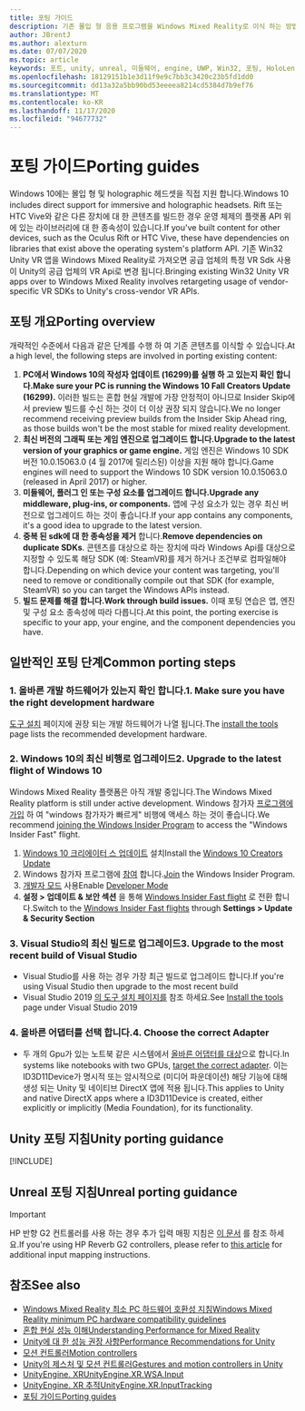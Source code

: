 ```yaml
---
title: 포팅 가이드
description: 기존 몰입 형 응용 프로그램을 Windows Mixed Reality로 이식 하는 방법을 설명 하는 단계별 연습입니다.
author: JBrentJ
ms.author: alexturn
ms.date: 07/07/2020
ms.topic: article
keywords: 포트, unity, unreal, 미들웨어, engine, UWP, Win32, 포팅, HoloLens 1 gen, 혼합 현실 헤드셋, windows mixed reality 헤드셋, 마이그레이션, Windows 10, 입력 매핑
ms.openlocfilehash: 18129151b1e3d11f9e9c7bb3c3420c23b5fd1dd0
ms.sourcegitcommit: dd13a32a5bb90bd53eeeea8214cd5384d7b9ef76
ms.translationtype: MT
ms.contentlocale: ko-KR
ms.lasthandoff: 11/17/2020
ms.locfileid: "94677732"
---
```

# <a name="porting-guides"></a><span data-ttu-id="dfd35-104">포팅 가이드</span><span class="sxs-lookup"><span data-stu-id="dfd35-104">Porting guides</span></span>

<span data-ttu-id="dfd35-105">Windows 10에는 몰입 형 및 holographic 헤드셋을 직접 지원 합니다.</span><span class="sxs-lookup"><span data-stu-id="dfd35-105">Windows 10 includes direct support for immersive and holographic headsets.</span></span> <span data-ttu-id="dfd35-106">Rift 또는 HTC Vive와 같은 다른 장치에 대 한 콘텐츠를 빌드한 경우 운영 체제의 플랫폼 API 위에 있는 라이브러리에 대 한 종속성이 있습니다.</span><span class="sxs-lookup"><span data-stu-id="dfd35-106">If you've built content for other devices, such as the Oculus Rift or HTC Vive, these have dependencies on libraries that exist above the operating system's platform API.</span></span> <span data-ttu-id="dfd35-107">기존 Win32 Unity VR 앱을 Windows Mixed Reality로 가져오면 공급 업체의 특정 VR Sdk 사용이 Unity의 공급 업체의 VR Api로 변경 됩니다.</span><span class="sxs-lookup"><span data-stu-id="dfd35-107">Bringing existing Win32 Unity VR apps over to Windows Mixed Reality involves retargeting usage of vendor-specific VR SDKs to Unity's cross-vendor VR APIs.</span></span>

## <a name="porting-overview"></a><span data-ttu-id="dfd35-108">포팅 개요</span><span class="sxs-lookup"><span data-stu-id="dfd35-108">Porting overview</span></span>

<span data-ttu-id="dfd35-109">개략적인 수준에서 다음과 같은 단계를 수행 하 여 기존 콘텐츠를 이식할 수 있습니다.</span><span class="sxs-lookup"><span data-stu-id="dfd35-109">At a high level, the following steps are involved in porting existing content:</span></span>
1. <span data-ttu-id="dfd35-110">**PC에서 Windows 10의 작성자 업데이트 (16299)를 실행 하 고 있는지 확인 합니다.**</span><span class="sxs-lookup"><span data-stu-id="dfd35-110">**Make sure your PC is running the Windows 10 Fall Creators Update (16299).**</span></span> <span data-ttu-id="dfd35-111">이러한 빌드는 혼합 현실 개발에 가장 안정적이 아니므로 Insider Skip에서 preview 빌드를 수신 하는 것이 더 이상 권장 되지 않습니다.</span><span class="sxs-lookup"><span data-stu-id="dfd35-111">We no longer recommend receiving preview builds from the Insider Skip Ahead ring, as those builds won't be the most stable for mixed reality development.</span></span>
2. <span data-ttu-id="dfd35-112">**최신 버전의 그래픽 또는 게임 엔진으로 업그레이드 합니다.**</span><span class="sxs-lookup"><span data-stu-id="dfd35-112">**Upgrade to the latest version of your graphics or game engine.**</span></span> <span data-ttu-id="dfd35-113">게임 엔진은 Windows 10 SDK 버전 10.0.15063.0 (4 월 2017에 릴리스된) 이상을 지원 해야 합니다.</span><span class="sxs-lookup"><span data-stu-id="dfd35-113">Game engines will need to support the Windows 10 SDK version 10.0.15063.0 (released in April 2017) or higher.</span></span>
3. <span data-ttu-id="dfd35-114">**미들웨어, 플러그 인 또는 구성 요소를 업그레이드 합니다.**</span><span class="sxs-lookup"><span data-stu-id="dfd35-114">**Upgrade any middleware, plug-ins, or components.**</span></span> <span data-ttu-id="dfd35-115">앱에 구성 요소가 있는 경우 최신 버전으로 업그레이드 하는 것이 좋습니다.</span><span class="sxs-lookup"><span data-stu-id="dfd35-115">If your app contains any components, it's a good idea to upgrade to the latest version.</span></span>
4. <span data-ttu-id="dfd35-116">**중복 된 sdk에 대 한 종속성을 제거** 합니다.</span><span class="sxs-lookup"><span data-stu-id="dfd35-116">**Remove dependencies on duplicate SDKs**.</span></span> <span data-ttu-id="dfd35-117">콘텐츠를 대상으로 하는 장치에 따라 Windows Api를 대상으로 지정할 수 있도록 해당 SDK (예: SteamVR)를 제거 하거나 조건부로 컴파일해야 합니다.</span><span class="sxs-lookup"><span data-stu-id="dfd35-117">Depending on which device your content was targeting, you'll need to remove or conditionally compile out that SDK (for example, SteamVR) so you can target the Windows APIs instead.</span></span>
5. <span data-ttu-id="dfd35-118">**빌드 문제를 해결 합니다.**</span><span class="sxs-lookup"><span data-stu-id="dfd35-118">**Work through build issues.**</span></span> <span data-ttu-id="dfd35-119">이때 포팅 연습은 앱, 엔진 및 구성 요소 종속성에 따라 다릅니다.</span><span class="sxs-lookup"><span data-stu-id="dfd35-119">At this point, the porting exercise is specific to your app, your engine, and the component dependencies you have.</span></span>

## <a name="common-porting-steps"></a><span data-ttu-id="dfd35-120">일반적인 포팅 단계</span><span class="sxs-lookup"><span data-stu-id="dfd35-120">Common porting steps</span></span>

### <a name="1-make-sure-you-have-the-right-development-hardware"></a><span data-ttu-id="dfd35-121">1. 올바른 개발 하드웨어가 있는지 확인 합니다.</span><span class="sxs-lookup"><span data-stu-id="dfd35-121">1. Make sure you have the right development hardware</span></span>

<span data-ttu-id="dfd35-122">[도구 설치](../install-the-tools.md#immersive-vr-headset-requirements) 페이지에 권장 되는 개발 하드웨어가 나열 됩니다.</span><span class="sxs-lookup"><span data-stu-id="dfd35-122">The [install the tools](../install-the-tools.md#immersive-vr-headset-requirements) page lists the recommended development hardware.</span></span>

### <a name="2-upgrade-to-the-latest-flight-of-windows-10"></a><span data-ttu-id="dfd35-123">2. Windows 10의 최신 비행로 업그레이드</span><span class="sxs-lookup"><span data-stu-id="dfd35-123">2. Upgrade to the latest flight of Windows 10</span></span>

<span data-ttu-id="dfd35-124">Windows Mixed Reality 플랫폼은 아직 개발 중입니다.</span><span class="sxs-lookup"><span data-stu-id="dfd35-124">The Windows Mixed Reality platform is still under active development.</span></span> <span data-ttu-id="dfd35-125">Windows 참가자 [프로그램에 가입](https://insider.windows.com/) 하 여 "windows 참가자가 빠르게" 비행에 액세스 하는 것이 좋습니다.</span><span class="sxs-lookup"><span data-stu-id="dfd35-125">We recommend [joining the Windows Insider Program](https://insider.windows.com/) to access the "Windows Insider Fast" flight.</span></span>
1. <span data-ttu-id="dfd35-126">[Windows 10 크리에이터 스 업데이트](https://www.microsoft.com/software-download/windows10) 설치</span><span class="sxs-lookup"><span data-stu-id="dfd35-126">Install the [Windows 10 Creators Update](https://www.microsoft.com/software-download/windows10)</span></span>
2. <span data-ttu-id="dfd35-127">Windows 참가자 프로그램에 [참여](https://insider.windows.com/) 합니다.</span><span class="sxs-lookup"><span data-stu-id="dfd35-127">[Join](https://insider.windows.com/) the Windows Insider Program.</span></span>
3. <span data-ttu-id="dfd35-128">[개발자 모드](https://docs.microsoft.com/windows/uwp/get-started/enable-your-device-for-development) 사용</span><span class="sxs-lookup"><span data-stu-id="dfd35-128">Enable [Developer Mode](https://docs.microsoft.com/windows/uwp/get-started/enable-your-device-for-development)</span></span>
4. <span data-ttu-id="dfd35-129">**설정 > 업데이트 & 보안 섹션** 을 통해 [Windows Insider Fast flight](https://blogs.technet.microsoft.com/uktechnet/2016/07/01/joining-insider-preview) 로 전환 합니다.</span><span class="sxs-lookup"><span data-stu-id="dfd35-129">Switch to the [Windows Insider Fast flights](https://blogs.technet.microsoft.com/uktechnet/2016/07/01/joining-insider-preview) through **Settings > Update & Security Section**</span></span>

### <a name="3-upgrade-to-the-most-recent-build-of-visual-studio"></a><span data-ttu-id="dfd35-130">3. Visual Studio의 최신 빌드로 업그레이드</span><span class="sxs-lookup"><span data-stu-id="dfd35-130">3. Upgrade to the most recent build of Visual Studio</span></span>
* <span data-ttu-id="dfd35-131">Visual Studio를 사용 하는 경우 가장 최근 빌드로 업그레이드 합니다.</span><span class="sxs-lookup"><span data-stu-id="dfd35-131">If you're using Visual Studio then upgrade to the most recent build</span></span>
* <span data-ttu-id="dfd35-132">Visual Studio 2019 [의 도구 설치 페이지를](../install-the-tools.md#installation-checklist) 참조 하세요.</span><span class="sxs-lookup"><span data-stu-id="dfd35-132">See [Install the tools](../install-the-tools.md#installation-checklist) page under Visual Studio 2019</span></span>

### <a name="4-choose-the-correct-adapter"></a><span data-ttu-id="dfd35-133">4. 올바른 어댑터를 선택 합니다.</span><span class="sxs-lookup"><span data-stu-id="dfd35-133">4. Choose the correct Adapter</span></span>
* <span data-ttu-id="dfd35-134">두 개의 Gpu가 있는 노트북 같은 시스템에서 [올바른 어댑터를 대상](../native/rendering-in-directx.md#hybrid-graphics-pcs-and-mixed-reality-applications)으로 합니다.</span><span class="sxs-lookup"><span data-stu-id="dfd35-134">In systems like notebooks with two GPUs, [target the correct adapter](../native/rendering-in-directx.md#hybrid-graphics-pcs-and-mixed-reality-applications).</span></span> <span data-ttu-id="dfd35-135">이는 ID3D11Device가 명시적 또는 암시적으로 (미디어 파운데이션) 해당 기능에 대해 생성 되는 Unity 및 네이티브 DirectX 앱에 적용 됩니다.</span><span class="sxs-lookup"><span data-stu-id="dfd35-135">This applies to Unity and native DirectX apps where a ID3D11Device is created, either explicitly or implicitly (Media Foundation), for its functionality.</span></span>

## <a name="unity-porting-guidance"></a><span data-ttu-id="dfd35-136">Unity 포팅 지침</span><span class="sxs-lookup"><span data-stu-id="dfd35-136">Unity porting guidance</span></span>

[!INCLUDE[](includes/unity-porting-guidance.md)]

## <a name="unreal-porting-guidance"></a><span data-ttu-id="dfd35-137">Unreal 포팅 지침</span><span class="sxs-lookup"><span data-stu-id="dfd35-137">Unreal porting guidance</span></span>

> [!IMPORTANT]
> <span data-ttu-id="dfd35-138">HP 반향 G2 컨트롤러를 사용 하는 경우 추가 입력 매핑 지침은 [이 문서](../unreal/unreal-reverb-g2-controllers.md) 를 참조 하세요.</span><span class="sxs-lookup"><span data-stu-id="dfd35-138">If you're using HP Reverb G2 controllers, please refer to [this article](../unreal/unreal-reverb-g2-controllers.md) for additional input mapping instructions.</span></span>

## <a name="see-also"></a><span data-ttu-id="dfd35-139">참조</span><span class="sxs-lookup"><span data-stu-id="dfd35-139">See also</span></span>
* [<span data-ttu-id="dfd35-140">Windows Mixed Reality 최소 PC 하드웨어 호환성 지침</span><span class="sxs-lookup"><span data-stu-id="dfd35-140">Windows Mixed Reality minimum PC hardware compatibility guidelines</span></span>](https://docs.microsoft.com/windows/mixed-reality/enthusiast-guide/windows-mixed-reality-minimum-pc-hardware-compatibility-guidelines)
* [<span data-ttu-id="dfd35-141">혼합 현실 성능 이해</span><span class="sxs-lookup"><span data-stu-id="dfd35-141">Understanding Performance for Mixed Reality</span></span>](../platform-capabilities-and-apis/understanding-performance-for-mixed-reality.md)
* [<span data-ttu-id="dfd35-142">Unity에 대 한 성능 권장 사항</span><span class="sxs-lookup"><span data-stu-id="dfd35-142">Performance Recommendations for Unity</span></span>](../unity/performance-recommendations-for-unity.md)
* [<span data-ttu-id="dfd35-143">모션 컨트롤러</span><span class="sxs-lookup"><span data-stu-id="dfd35-143">Motion controllers</span></span>](../../design/motion-controllers.md)
* [<span data-ttu-id="dfd35-144">Unity의 제스처 및 모션 컨트롤러</span><span class="sxs-lookup"><span data-stu-id="dfd35-144">Gestures and motion controllers in Unity</span></span>](../unity/gestures-and-motion-controllers-in-unity.md)
* [<span data-ttu-id="dfd35-145">UnityEngine. XR</span><span class="sxs-lookup"><span data-stu-id="dfd35-145">UnityEngine.XR.WSA.Input</span></span>](https://docs.unity3d.com/ScriptReference/XR.WSA.Input.InteractionManager.html)
* [<span data-ttu-id="dfd35-146">UnityEngine. XR 추적</span><span class="sxs-lookup"><span data-stu-id="dfd35-146">UnityEngine.XR.InputTracking</span></span>](https://docs.unity3d.com/ScriptReference/XR.InputTracking.html)
* [<span data-ttu-id="dfd35-147">포팅 가이드</span><span class="sxs-lookup"><span data-stu-id="dfd35-147">Porting guides</span></span>](porting-guides.md)